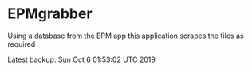 # EPMgrabber
Using a database from the EPM app this application scrapes the files as required


Latest backup: Sun Oct 6 01:53:02 UTC 2019
